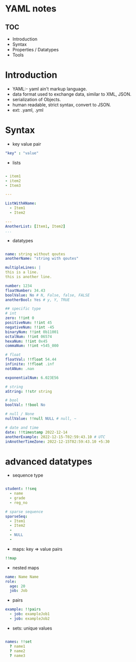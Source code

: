 # YAML notes

## TOC
- Introduction
- Syntax
- Properties / Datatypes
- Tools

# Introduction

- YAML:- yaml ain't markup language.
- data format used to exchange data, similar to XML, JSON.
- serialization of Objects.
- human readable, strict syntax, convert to JSON. 
- ext: .yaml, .yml

# Syntax

- key value pair

```yaml
"key" : "value"
```

- lists

```yaml

- item1
- item2
- Item3

---

ListWithAName:
  - Item1
  - Item2

---
AnotherList: [Item1, Item2]
...
```

- datatypes

```yaml

name: string without qoutes
anotherName: "string with qoutes"

multipleLines: |
this is a line.
this is another line.

number: 1234
floatNumber: 34.43
boolValue: No # N, False, false, FALSE
anotherBool: Yes # y, Y, TRUE

## specific type
# int
zero: !!int 0
positiveNum: !!int 45
negativeNum: !!int -45
binaryNum: !!int 0b11001
octalNum: !!int 06574
hexaNum: !!int 0x45
commaNum: !!int +545_000

# float
floatVal: !!float 54.44
infinite: !!float .inf
notANum: .nan

exponentialNum: 6.023E56

# string
aString: !!str string

# bool
boolVal: !!bool No

# null / None
nullValue: !!null NULL # null, ~

# date and time
date: !!timestamp 2022-12-14
anotherExample: 2022-12-15-T02:59:43.10 # UTC
inAnotherTimeZone: 2022-12-15T02:59:43.10 +5:30
```

# advanced datatypes

- sequence type

```yaml

student: !!seq
  - name
  - grade
  - reg_no

# sparse sequence
sparseSeq: 
  - Item1
  - Item2
  -
  - NULL
  - 

```
- maps: key => value pairs

```yaml
!!map

```

- nested maps
```yaml
name: Name Name
role:
  age: 20
  job: Job
```

- pairs
```yaml
example: !!pairs
  - job: exampleJob1
  - job: exampleJob2

```

- sets: unique values
```yaml

names: !!set
  ? name1
  ? name2
  ? name3

```



